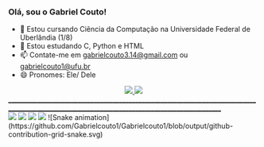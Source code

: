 ### Olá, sou o Gabriel Couto!

- 🔭 Estou cursando Ciência da Computação na Universidade Federal de Uberlândia (1/8)
- 🌱 Estou estudando C, Python e HTML
- 📫 Contate-me em gabrielcouto3.14@gmail.com ou gabrielcouto1@ufu.br 
- 😄 Pronomes: Ele/ Dele

<div align="center">
  <a href="https://github.com/Gabrielcouto1">
  <img height="180em" src="https://github-readme-stats.vercel.app/api?username=Gabrielcouto1&show_icons=true&theme=tokyonight&include_all_commits=true&count_private=true"/>
  <img height="180em" src="https://github-readme-stats.vercel.app/api/top-langs/?username=Gabrielcouto1&layout=compact&langs_count=7&theme=tokyonight"/>
</div>
_________________________________________________________________________________________________________________________________________________
  <div> 
  <a href="https://instagram.com/coutin1_" target="_blank"><img src="https://img.shields.io/badge/-Instagram-%23E4405F?style=for-the-badge&logo=instagram&logoColor=white" target="_blank"></a>
 	<a href="https://wa.me/5534999058051" target="_blank"><img src="https://img.shields.io/badge/WhatsApp-25D366?style=for-the-badge&logo=whatsapp&logoColor=white" target="_blank"></a>
 <a href="https://discordapp.com/users/274357564240822283/" target="_blank"><img src="https://img.shields.io/badge/Discord-7289DA?style=for-the-badge&logo=discord&logoColor=white" target="_blank"></a> 
  <a href = "mailto:gabrielcouto3.14@gmail.com"><img src="https://img.shields.io/badge/-Gmail-%23333?style=for-the-badge&logo=gmail&logoColor=white" target="_blank"></a>
  ![Snake animation](https://github.com/Gabrielcouto1/Gabrielcouto1/blob/output/github-contribution-grid-snake.svg)
</div>
